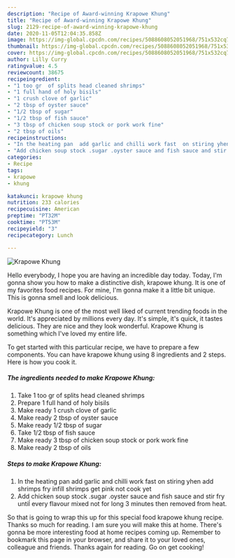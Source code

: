 ```yaml
---
description: "Recipe of Award-winning Krapowe Khung"
title: "Recipe of Award-winning Krapowe Khung"
slug: 2129-recipe-of-award-winning-krapowe-khung
date: 2020-11-05T12:04:35.858Z
image: https://img-global.cpcdn.com/recipes/5088608052051968/751x532cq70/krapowe-khung-recipe-main-photo.jpg
thumbnail: https://img-global.cpcdn.com/recipes/5088608052051968/751x532cq70/krapowe-khung-recipe-main-photo.jpg
cover: https://img-global.cpcdn.com/recipes/5088608052051968/751x532cq70/krapowe-khung-recipe-main-photo.jpg
author: Lilly Curry
ratingvalue: 4.5
reviewcount: 38675
recipeingredient:
- "1 too gr  of splits head cleaned shrimps"
- "1 full hand of holy bisils"
- "1 crush clove of garlic"
- "2 tbsp of oyster sauce"
- "1/2 tbsp of sugar"
- "1/2 tbsp of fish sauce"
- "3 tbsp of chicken soup stock or pork work fine"
- "2 tbsp of oils"
recipeinstructions:
- "In the heating pan  add garlic and chilli work fast  on stiring yhen add shrimps fry  infill shrimps get pink not cook yet"
- "Add chicken soup stock .sugar .oyster sauce and fish sauce and stir fry untiĺ every flavour mixed not for long 3 minutes then removed from heat."
categories:
- Recipe
tags:
- krapowe
- khung

katakunci: krapowe khung 
nutrition: 233 calories
recipecuisine: American
preptime: "PT32M"
cooktime: "PT53M"
recipeyield: "3"
recipecategory: Lunch

---
```



![Krapowe Khung](https://img-global.cpcdn.com/recipes/5088608052051968/751x532cq70/krapowe-khung-recipe-main-photo.jpg)

Hello everybody, I hope you are having an incredible day today. Today, I'm gonna show you how to make a distinctive dish, krapowe khung. It is one of my favorites food recipes. For mine, I'm gonna make it a little bit unique. This is gonna smell and look delicious.

Krapowe Khung is one of the most well liked of current trending foods in the world. It's appreciated by millions every day. It's simple, it's quick, it tastes delicious. They are nice and they look wonderful. Krapowe Khung is something which I've loved my entire life.




To get started with this particular recipe, we have to prepare a few components. You can have krapowe khung using 8 ingredients and 2 steps. Here is how you cook it.

<!--inarticleads1-->

##### The ingredients needed to make Krapowe Khung:

1. Take 1 too gr  of splits head cleaned shrimps
1. Prepare 1 full hand of holy bisils
1. Make ready 1 crush clove of garlic
1. Make ready 2 tbsp of oyster sauce
1. Make ready 1/2 tbsp of sugar
1. Take 1/2 tbsp of fish sauce
1. Make ready 3 tbsp of chicken soup stock or pork work fine
1. Make ready 2 tbsp of oils




<!--inarticleads2-->

##### Steps to make Krapowe Khung:

1. In the heating pan  add garlic and chilli work fast  on stiring yhen add shrimps fry  infill shrimps get pink not cook yet
1. Add chicken soup stock .sugar .oyster sauce and fish sauce and stir fry untiĺ every flavour mixed not for long 3 minutes then removed from heat.




So that is going to wrap this up for this special food krapowe khung recipe. Thanks so much for reading. I am sure you will make this at home. There's gonna be more interesting food at home recipes coming up. Remember to bookmark this page in your browser, and share it to your loved ones, colleague and friends. Thanks again for reading. Go on get cooking!
